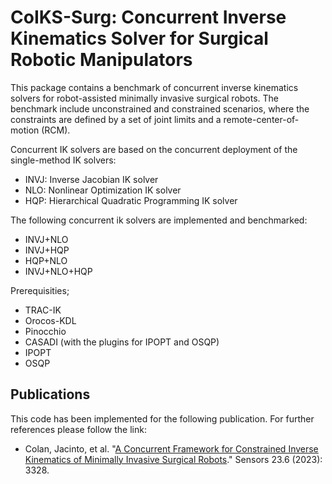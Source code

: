 # CoIKS-Surg: Concurrent Inverse Kinematics Solver for Surgical Robotic Manipulators
This package contains a benchmark of concurrent inverse kinematics solvers for robot-assisted minimally invasive surgical robots.
The benchmark include unconstrained and constrained scenarios, where the constraints are defined by a set of joint limits and a remote-center-of-motion (RCM).

Concurrent IK solvers are based on the concurrent deployment of the single-method IK solvers:
- INVJ: Inverse Jacobian IK solver
- NLO: Nonlinear Optimization IK solver
- HQP: Hierarchical Quadratic Programming IK solver

The following concurrent ik solvers are implemented and benchmarked:
- INVJ+NLO
- INVJ+HQP
- HQP+NLO
- INVJ+NLO+HQP

Prerequisities;
* TRAC-IK
* Orocos-KDL
* Pinocchio
* CASADI (with the plugins for IPOPT and OSQP)
* IPOPT
* OSQP

## Publications
This code has been implemented for the following publication. For further references please follow the link:

* Colan, Jacinto, et al. "[A Concurrent Framework for Constrained Inverse Kinematics of Minimally Invasive Surgical Robots](https://www.mdpi.com/1424-8220/23/6/3328)." Sensors 23.6 (2023): 3328.

